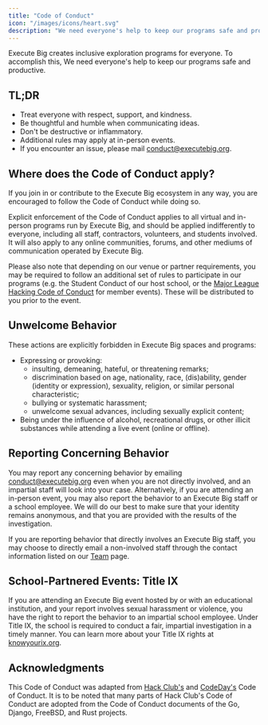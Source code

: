 ```yaml
---
title: "Code of Conduct"
icon: "/images/icons/heart.svg"
description: "We need everyone's help to keep our programs safe and productive."
---
```


Execute Big creates inclusive exploration programs for everyone. To accomplish this, We need everyone's help to keep our programs safe and productive.

## TL;DR

- Treat everyone with respect, support, and kindness.
- Be thoughtful and humble when communicating ideas.
- Don't be destructive or inflammatory.
- Additional rules may apply at in-person events.
- If you encounter an issue, please mail <conduct@executebig.org>.

## Where does the Code of Conduct apply?

If you join in or contribute to the Execute Big ecosystem in any way, you are encouraged to follow the Code of Conduct while doing so.

Explicit enforcement of the Code of Conduct applies to all virtual and in-person programs run by Execute Big, and should be applied indifferently to everyone, including all staff, contractors, volunteers, and students involved. It will also apply to any online communities, forums, and other mediums of communication operated by Execute Big.

Please also note that depending on our venue or partner requirements, you may be required to follow an additional set of rules to participate in our programs (e.g. the Student Conduct of our host school, or the [Major League Hacking Code of Conduct](https://static.mlh.io/docs/mlh-code-of-conduct.pdf) for member events). These will be distributed to you prior to the event.

## Unwelcome Behavior

These actions are explicitly forbidden in Execute Big spaces and programs:

- Expressing or provoking:
  - insulting, demeaning, hateful, or threatening remarks;
  - discrimination based on age, nationality, race, (dis)ability, gender (identity or expression), sexuality, religion, or similar personal characteristic;
  - bullying or systematic harassment;
  - unwelcome sexual advances, including sexually explicit content;
- Being under the influence of alcohol, recreational drugs, or other illicit substances while attending a live event (online or offline).

## Reporting Concerning Behavior

You may report any concerning behavior by emailing <conduct@executebig.org> even when you are not directly involved, and an impartial staff will look into your case. Alternatively, if you are attending an in-person event, you may also report the behavior to an Execute Big staff or a school employee. We will do our best to make sure that your identity remains anonymous, and that you are provided with the results of the investigation.

If you are reporting behavior that directly involves an Execute Big staff, you may choose to directly email a non-involved staff through the contact information listed on our [Team](/team) page. 

## School-Partnered Events: Title IX

If you are attending an Execute Big event hosted by or with an educational institution, and your report involves sexual harassment or violence, you have the right to report the behavior to an impartial school employee. Under Title IX, the school is required to conduct a fair, impartial investigation in a timely manner. You can learn more about your Title IX rights at [knowyourix.org](https://www.knowyourix.org/).

## Acknowledgments

This Code of Conduct was adapted from [Hack Club's](https://hackclub.com/conduct) and [CodeDay's](https://www.codeday.org/conduct) Code of Conduct. It is to be noted that many parts of Hack Club's Code of Conduct are adopted from the Code of Conduct documents of the Go, Django, FreeBSD, and Rust projects.